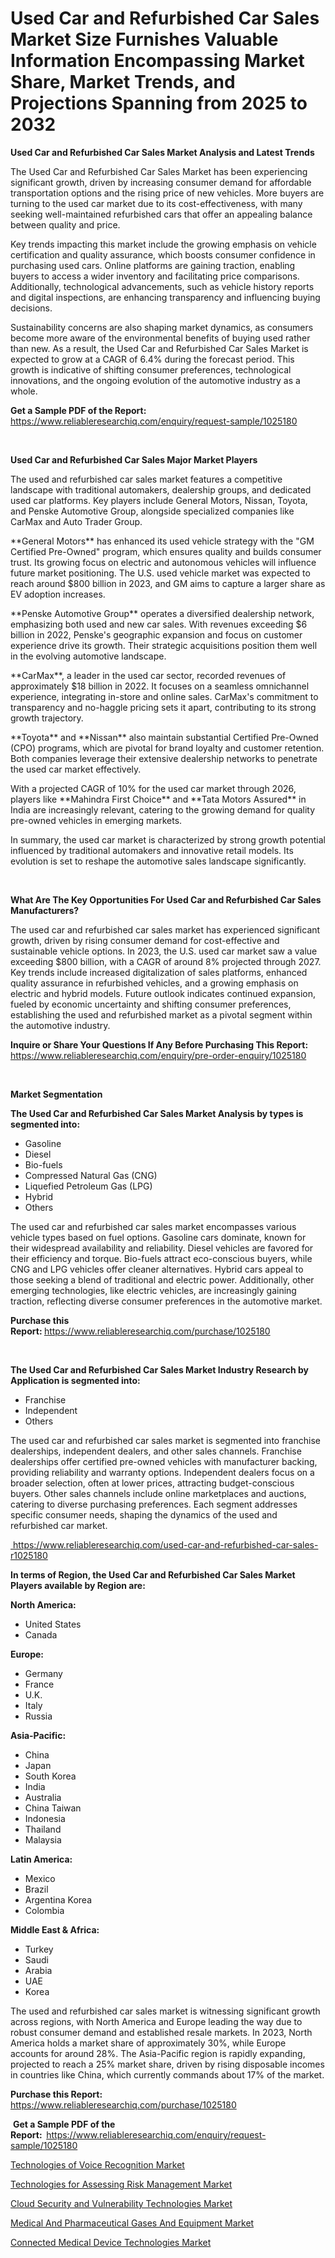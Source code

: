 <p><h1>Used Car and Refurbished Car Sales Market Size Furnishes Valuable Information Encompassing Market Share, Market Trends, and Projections Spanning from 2025 to 2032</h1></p><p><strong>Used Car and Refurbished Car Sales Market Analysis and Latest Trends</strong></p>
<p><p>The Used Car and Refurbished Car Sales Market has been experiencing significant growth, driven by increasing consumer demand for affordable transportation options and the rising price of new vehicles. More buyers are turning to the used car market due to its cost-effectiveness, with many seeking well-maintained refurbished cars that offer an appealing balance between quality and price. </p><p>Key trends impacting this market include the growing emphasis on vehicle certification and quality assurance, which boosts consumer confidence in purchasing used cars. Online platforms are gaining traction, enabling buyers to access a wider inventory and facilitating price comparisons. Additionally, technological advancements, such as vehicle history reports and digital inspections, are enhancing transparency and influencing buying decisions.</p><p>Sustainability concerns are also shaping market dynamics, as consumers become more aware of the environmental benefits of buying used rather than new. As a result, the Used Car and Refurbished Car Sales Market is expected to grow at a CAGR of 6.4% during the forecast period. This growth is indicative of shifting consumer preferences, technological innovations, and the ongoing evolution of the automotive industry as a whole.</p></p>
<p><strong>Get a Sample PDF of the Report:&nbsp;</strong> <a href="https://www.reliableresearchiq.com/enquiry/request-sample/1025180?utm_campaign=120&utm_medium=2&utm_source=Github&utm_content=ia&utm_term=07032025&utm_id=used-car-and-refurbished-car-sales">https://www.reliableresearchiq.com/enquiry/request-sample/1025180</a></p>
<p>&nbsp;</p>
<p><strong>Used Car and Refurbished Car Sales Major Market Players</strong></p>
<p><p>The used and refurbished car sales market features a competitive landscape with traditional automakers, dealership groups, and dedicated used car platforms. Key players include General Motors, Nissan, Toyota, and Penske Automotive Group, alongside specialized companies like CarMax and Auto Trader Group.</p><p>**General Motors** has enhanced its used vehicle strategy with the "GM Certified Pre-Owned" program, which ensures quality and builds consumer trust. Its growing focus on electric and autonomous vehicles will influence future market positioning. The U.S. used vehicle market was expected to reach around $800 billion in 2023, and GM aims to capture a larger share as EV adoption increases.</p><p>**Penske Automotive Group** operates a diversified dealership network, emphasizing both used and new car sales. With revenues exceeding $6 billion in 2022, Penske's geographic expansion and focus on customer experience drive its growth. Their strategic acquisitions position them well in the evolving automotive landscape.</p><p>**CarMax**, a leader in the used car sector, recorded revenues of approximately $18 billion in 2022. It focuses on a seamless omnichannel experience, integrating in-store and online sales. CarMax's commitment to transparency and no-haggle pricing sets it apart, contributing to its strong growth trajectory.</p><p>**Toyota** and **Nissan** also maintain substantial Certified Pre-Owned (CPO) programs, which are pivotal for brand loyalty and customer retention. Both companies leverage their extensive dealership networks to penetrate the used car market effectively.</p><p>With a projected CAGR of 10% for the used car market through 2026, players like **Mahindra First Choice** and **Tata Motors Assured** in India are increasingly relevant, catering to the growing demand for quality pre-owned vehicles in emerging markets.</p><p>In summary, the used car market is characterized by strong growth potential influenced by traditional automakers and innovative retail models. Its evolution is set to reshape the automotive sales landscape significantly.</p></p>
<p>&nbsp;</p>
<p><strong>What Are The Key Opportunities For Used Car and Refurbished Car Sales Manufacturers?</strong></p>
<p><p>The used car and refurbished car sales market has experienced significant growth, driven by rising consumer demand for cost-effective and sustainable vehicle options. In 2023, the U.S. used car market saw a value exceeding $800 billion, with a CAGR of around 8% projected through 2027. Key trends include increased digitalization of sales platforms, enhanced quality assurance in refurbished vehicles, and a growing emphasis on electric and hybrid models. Future outlook indicates continued expansion, fueled by economic uncertainty and shifting consumer preferences, establishing the used and refurbished market as a pivotal segment within the automotive industry.</p></p>
<p><strong>Inquire or Share Your Questions If Any Before Purchasing This Report:</strong> <a href="https://www.reliableresearchiq.com/enquiry/pre-order-enquiry/1025180?utm_campaign=120&utm_medium=2&utm_source=Github&utm_content=ia&utm_term=07032025&utm_id=used-car-and-refurbished-car-sales">https://www.reliableresearchiq.com/enquiry/pre-order-enquiry/1025180</a></p>
<p>&nbsp;</p>
<p><strong>Market Segmentation</strong></p>
<p><strong>The Used Car and Refurbished Car Sales Market Analysis by types is segmented into:</strong></p>
<p><ul><li>Gasoline</li><li>Diesel</li><li>Bio-fuels</li><li>Compressed Natural Gas (CNG)</li><li>Liquefied Petroleum Gas (LPG)</li><li>Hybrid</li><li>Others</li></ul></p>
<p><p>The used car and refurbished car sales market encompasses various vehicle types based on fuel options. Gasoline cars dominate, known for their widespread availability and reliability. Diesel vehicles are favored for their efficiency and torque. Bio-fuels attract eco-conscious buyers, while CNG and LPG vehicles offer cleaner alternatives. Hybrid cars appeal to those seeking a blend of traditional and electric power. Additionally, other emerging technologies, like electric vehicles, are increasingly gaining traction, reflecting diverse consumer preferences in the automotive market.</p></p>
<p><strong>Purchase this Report:&nbsp;</strong><a href="https://www.reliableresearchiq.com/purchase/1025180?utm_campaign=120&utm_medium=2&utm_source=Github&utm_content=ia&utm_term=07032025&utm_id=used-car-and-refurbished-car-sales">https://www.reliableresearchiq.com/purchase/1025180</a></p>
<p>&nbsp;</p>
<p><strong>The Used Car and Refurbished Car Sales Market Industry Research by Application is segmented into:</strong></p>
<p><ul><li>Franchise</li><li>Independent</li><li>Others</li></ul></p>
<p><p>The used car and refurbished car sales market is segmented into franchise dealerships, independent dealers, and other sales channels. Franchise dealerships offer certified pre-owned vehicles with manufacturer backing, providing reliability and warranty options. Independent dealers focus on a broader selection, often at lower prices, attracting budget-conscious buyers. Other sales channels include online marketplaces and auctions, catering to diverse purchasing preferences. Each segment addresses specific consumer needs, shaping the dynamics of the used and refurbished car market.</p></p>
<p><a href="https://www.reliableresearchiq.com/used-car-and-refurbished-car-sales-r1025180?utm_campaign=120&utm_medium=2&utm_source=Github&utm_content=ia&utm_term=07032025&utm_id=used-car-and-refurbished-car-sales">&nbsp;https://www.reliableresearchiq.com/used-car-and-refurbished-car-sales-r1025180</a></p>
<p><strong>In terms of Region, the Used Car and Refurbished Car Sales Market Players available by Region are:</strong></p>
<p>
    <p> <strong> North America: </strong>
        <ul>
            <li>United States</li>
            <li>Canada</li>
        </ul>
        </p> 
    <p> <strong> Europe: </strong>
        <ul>
            <li>Germany</li>
            <li>France</li>
            <li>U.K.</li>
            <li>Italy</li>
            <li>Russia</li>
        </ul>
        </p> 
    <p> <strong> Asia-Pacific: </strong>
        <ul>
            <li>China</li>
            <li>Japan</li>
            <li>South Korea</li>
            <li>India</li>
            <li>Australia</li>
            <li>China Taiwan</li>
            <li>Indonesia</li>
            <li>Thailand</li>
            <li>Malaysia</li>
        </ul>
        </p> 
    <p> <strong> Latin America: </strong>
        <ul>
            <li>Mexico</li>
            <li>Brazil</li>
            <li>Argentina Korea</li>
            <li>Colombia</li>
        </ul>
        </p> 
    <p> <strong> Middle East & Africa: </strong>
        <ul>
            <li>Turkey</li>
            <li>Saudi</li>
            <li>Arabia</li>
            <li>UAE</li>
            <li>Korea</li>
        </ul>
    </p>
    </p>
<p><p>The used and refurbished car sales market is witnessing significant growth across regions, with North America and Europe leading the way due to robust consumer demand and established resale markets. In 2023, North America holds a market share of approximately 30%, while Europe accounts for around 28%. The Asia-Pacific region is rapidly expanding, projected to reach a 25% market share, driven by rising disposable incomes in countries like China, which currently commands about 17% of the market.</p></p>
<p><strong>Purchase this Report: </strong><a href="https://www.reliableresearchiq.com/purchase/1025180?utm_campaign=120&utm_medium=2&utm_source=Github&utm_content=ia&utm_term=07032025&utm_id=used-car-and-refurbished-car-sales">https://www.reliableresearchiq.com/purchase/1025180</a></p>
<p>&nbsp;<strong>Get a Sample PDF of the Report:&nbsp;&nbsp;</strong><a href="https://www.reliableresearchiq.com/enquiry/request-sample/1025180?utm_campaign=120&utm_medium=2&utm_source=Github&utm_content=ia&utm_term=07032025&utm_id=used-car-and-refurbished-car-sales">https://www.reliableresearchiq.com/enquiry/request-sample/1025180</a></p>
<p><strong></strong></p>
<p><p><a href="https://github.com/forttgoddym7/Market-Research-Report-List-1/blob/main/technologies-of-voice-recognition-market.md?utm_campaign=120&utm_medium=2&utm_source=Github&utm_content=ia&utm_term=07032025&utm_id=used-car-and-refurbished-car-sales">Technologies of Voice Recognition Market</a></p><p><a href="https://github.com/daddskokenk4/Market-Research-Report-List-1/blob/main/technologies-for-assessing-risk-management-market.md?utm_campaign=120&utm_medium=2&utm_source=Github&utm_content=ia&utm_term=07032025&utm_id=used-car-and-refurbished-car-sales">Technologies for Assessing Risk Management Market</a></p><p><a href="https://github.com/kimomeifbnu26/Market-Research-Report-List-1/blob/main/cloud-security-and-vulnerability-technologies-market.md?utm_campaign=120&utm_medium=2&utm_source=Github&utm_content=ia&utm_term=07032025&utm_id=used-car-and-refurbished-car-sales">Cloud Security and Vulnerability Technologies Market</a></p><p><a href="https://github.com/avirsuckra/Market-Research-Report-List-1/blob/main/medical-and-pharmaceutical-gases-and-equipment-market.md?utm_campaign=120&utm_medium=2&utm_source=Github&utm_content=ia&utm_term=07032025&utm_id=used-car-and-refurbished-car-sales">Medical And Pharmaceutical Gases And Equipment Market</a></p><p><a href="https://github.com/nicoytabiz7/Market-Research-Report-List-1/blob/main/connected-medical-device-technologies-market.md?utm_campaign=120&utm_medium=2&utm_source=Github&utm_content=ia&utm_term=07032025&utm_id=used-car-and-refurbished-car-sales">Connected Medical Device Technologies Market</a></p></p>